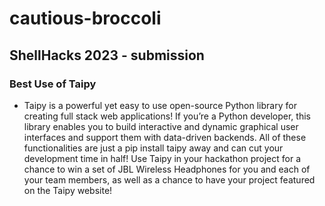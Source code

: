 # cautious-broccoli
## ShellHacks 2023 - submission

###  Best Use of Taipy
- Taipy is a powerful yet easy to use open-source Python library for creating full stack web applications! If you’re a Python developer, this library enables you to build interactive and dynamic graphical user interfaces and support them with data-driven backends. All of these functionalities are just a pip install taipy away and can cut your development time in half! Use Taipy in your hackathon project for a chance to win a set of JBL Wireless Headphones for you and each of your team members, as well as a chance to have your project featured on the Taipy website!
